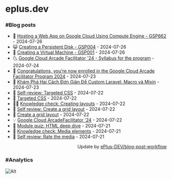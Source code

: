 # eplus.dev

### #Blog posts

<!-- BLOG-POST-LIST:START -->
 - 🧰 [Hosting a Web App on Google Cloud Using Compute Engine - GSP662](https://eplus.dev/hosting-a-web-app-on-google-cloud-using-compute-engine-gsp662) - 2024-07-26
 - 😺 [Creating a Persistent Disk - GSP004](https://eplus.dev/creating-a-persistent-disk-gsp004) - 2024-07-26
 - 🗽 [Creating a Virtual Machine - GSP001](https://eplus.dev/creating-a-virtual-machine-gsp001) - 2024-07-26
 - 🌜 [Google Cloud Arcade Facilitator &#39;24 - Syllabus for the program](https://eplus.dev/google-cloud-arcade-facilitator-24-syllabus-for-the-program) - 2024-07-24
 - 📝 [Congratulations, you&#39;re now enrolled in the Google Cloud Arcade Facilitator Program 2024](https://eplus.dev/congratulations-youre-now-enrolled-in-the-google-cloud-arcade-facilitator-program-2024) - 2024-07-23
 - 🚀 [Khám Phá Hai Cách Đơn Giản Để Custom Laravel: Macro và Mixin](https://eplus.dev/kham-pha-hai-cach-don-gian-de-custom-laravel-macro-va-mixin) - 2024-07-23
 - 💼 [Self-review: Targeted CSS](https://eplus.dev/self-review-targeted-css) - 2024-07-22
 - 🦣 [Targeted CSS](https://eplus.dev/targeted-css) - 2024-07-22
 - 👨‍🏫 [Knowledge check: Creating layouts](https://eplus.dev/knowledge-check-creating-layouts) - 2024-07-22
 - 🔭 [Self review: Create a grid layout](https://eplus.dev/self-review-create-a-grid-layout) - 2024-07-22
 - 🤡 [Create a grid layout](https://eplus.dev/create-a-grid-layout) - 2024-07-22
 - 💡 [Google Cloud ArcadeFacilitator &#39;24](https://eplus.dev/google-cloud-arcade-facilitator-24) - 2024-07-22
 - 🦣 [Module quiz: HTML deep dive](https://eplus.dev/module-quiz-html-deep-dive) - 2024-07-21
 - 💪 [Knowledge check: Media elements](https://eplus.dev/knowledge-check-media-elements) - 2024-07-21
 - 🤡 [Self review: Rate the media](https://eplus.dev/self-review-rate-the-media) - 2024-07-21<!-- BLOG-POST-LIST:END -->

<div align="right">
  Update by <a target="_blank"
    href="https://github.com/ePlus-DEV/blog-post-workflow">ePlus-DEV/blog-post-workflow</a>
</div>

### #Analytics
![Alt](https://repobeats.axiom.co/api/embed/9990f7cddfbad8d834990b10ccad05f81ac1096f.svg "Repobeats analytics image")

